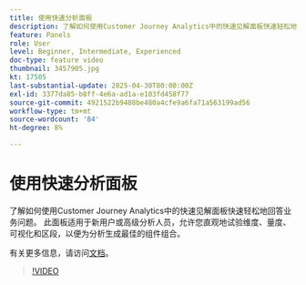 ```yaml
---
title: 使用快速分析面板
description: 了解如何使用Customer Journey Analytics中的快速见解面板快速轻松地回答业务问题。
feature: Panels
role: User
level: Beginner, Intermediate, Experienced
doc-type: feature video
thumbnail: 3457905.jpg
kt: 17505
last-substantial-update: 2025-04-30T00:00:00Z
exl-id: 3377da85-b8ff-4e6a-ad1a-e103fd458f77
source-git-commit: 4921522b9408be480a4cfe9a6fa71a563199ad56
workflow-type: tm+mt
source-wordcount: '84'
ht-degree: 8%

---
```


# 使用快速分析面板

了解如何使用Customer Journey Analytics中的快速见解面板快速轻松地回答业务问题。 此面板适用于新用户或高级分析人员，允许您直观地试验维度、量度、可视化和区段，以便为分析生成最佳的组件组合。

有关更多信息，请访问[文档](https://experienceleague.adobe.com/zh-hans/docs/analytics-platform/using/cja-workspace/panels/quickinsight)。

>[!VIDEO](https://video.tv.adobe.com/v/3457905/?learn=on)
